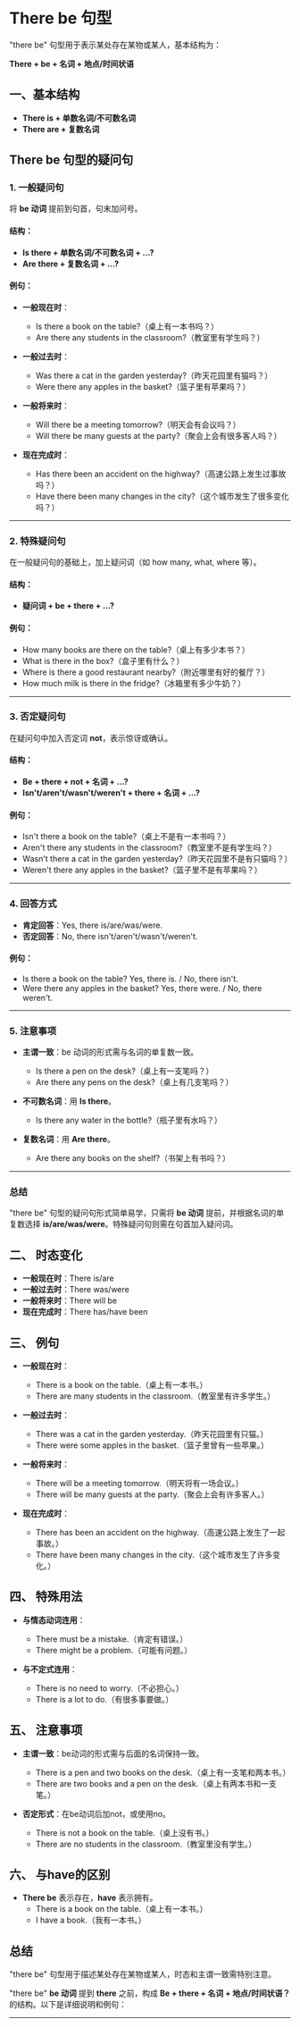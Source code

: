 # There be 句型

"there be" 句型用于表示某处存在某物或某人，基本结构为：

**There + be + 名词 + 地点/时间状语**

## 一、基本结构
- **There is + 单数名词/不可数名词**
- **There are + 复数名词**

## There be 句型的疑问句

### 1. **一般疑问句**
将 **be 动词** 提前到句首，句末加问号。

#### 结构：
- **Is there + 单数名词/不可数名词 + ...?**
- **Are there + 复数名词 + ...?**

#### 例句：
- **一般现在时**：
  - Is there a book on the table?（桌上有一本书吗？）
  - Are there any students in the classroom?（教室里有学生吗？）

- **一般过去时**：
  - Was there a cat in the garden yesterday?（昨天花园里有猫吗？）
  - Were there any apples in the basket?（篮子里有苹果吗？）

- **一般将来时**：
  - Will there be a meeting tomorrow?（明天会有会议吗？）
  - Will there be many guests at the party?（聚会上会有很多客人吗？）

- **现在完成时**：
  - Has there been an accident on the highway?（高速公路上发生过事故吗？）
  - Have there been many changes in the city?（这个城市发生了很多变化吗？）

---

### 2. **特殊疑问句**
在一般疑问句的基础上，加上疑问词（如 how many, what, where 等）。

#### 结构：
- **疑问词 + be + there + ...?**

#### 例句：
- How many books are there on the table?（桌上有多少本书？）
- What is there in the box?（盒子里有什么？）
- Where is there a good restaurant nearby?（附近哪里有好的餐厅？）
- How much milk is there in the fridge?（冰箱里有多少牛奶？）

---

### 3. **否定疑问句**
在疑问句中加入否定词 **not**，表示惊讶或确认。

#### 结构：
- **Be + there + not + 名词 + ...?**
- **Isn't/aren't/wasn't/weren't + there + 名词 + ...?**

#### 例句：
- Isn't there a book on the table?（桌上不是有一本书吗？）
- Aren't there any students in the classroom?（教室里不是有学生吗？）
- Wasn't there a cat in the garden yesterday?（昨天花园里不是有只猫吗？）
- Weren't there any apples in the basket?（篮子里不是有苹果吗？）

---

### 4. **回答方式**
- **肯定回答**：Yes, there is/are/was/were.
- **否定回答**：No, there isn't/aren't/wasn't/weren't.

#### 例句：
- Is there a book on the table?
  Yes, there is. / No, there isn't.
- Were there any apples in the basket?
  Yes, there were. / No, there weren't.

---

### 5. **注意事项**
- **主谓一致**：be 动词的形式需与名词的单复数一致。
  - Is there a pen on the desk?（桌上有一支笔吗？）
  - Are there any pens on the desk?（桌上有几支笔吗？）

- **不可数名词**：用 **Is there**。
  - Is there any water in the bottle?（瓶子里有水吗？）

- **复数名词**：用 **Are there**。
  - Are there any books on the shelf?（书架上有书吗？）

---

### 总结
"there be" 句型的疑问句形式简单易学，只需将 **be 动词** 提前，并根据名词的单复数选择 **is/are/was/were**。特殊疑问句则需在句首加入疑问词。

## 二、 时态变化
- **一般现在时**：There is/are
- **一般过去时**：There was/were
- **一般将来时**：There will be
- **现在完成时**：There has/have been

## 三、 例句
- **一般现在时**：
  - There is a book on the table.（桌上有一本书。）
  - There are many students in the classroom.（教室里有许多学生。）

- **一般过去时**：
  - There was a cat in the garden yesterday.（昨天花园里有只猫。）
  - There were some apples in the basket.（篮子里曾有一些苹果。）

- **一般将来时**：
  - There will be a meeting tomorrow.（明天将有一场会议。）
  - There will be many guests at the party.（聚会上会有许多客人。）

- **现在完成时**：
  - There has been an accident on the highway.（高速公路上发生了一起事故。）
  - There have been many changes in the city.（这个城市发生了许多变化。）

## 四、 特殊用法
- **与情态动词连用**：
  - There must be a mistake.（肯定有错误。）
  - There might be a problem.（可能有问题。）

- **与不定式连用**：
  - There is no need to worry.（不必担心。）
  - There is a lot to do.（有很多事要做。）

## 五、 注意事项
- **主谓一致**：be动词的形式需与后面的名词保持一致。
  - There is a pen and two books on the desk.（桌上有一支笔和两本书。）
  - There are two books and a pen on the desk.（桌上有两本书和一支笔。）

- **否定形式**：在be动词后加not，或使用no。
  - There is not a book on the table.（桌上没有书。）
  - There are no students in the classroom.（教室里没有学生。）

## 六、 与have的区别
- **There be** 表示存在，**have** 表示拥有。
  - There is a book on the table.（桌上有一本书。）
  - I have a book.（我有一本书。）

## 总结
"there be" 句型用于描述某处存在某物或某人，时态和主谓一致需特别注意。

"there be" **be 动词** 提到 **there** 之前，构成 **Be + there + 名词 + 地点/时间状语？** 的结构。以下是详细说明和例句：

---

